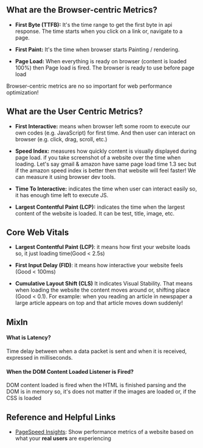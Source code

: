 ## What are the Browser-centric Metrics?

- **First Byte (TTFB):** It's the time range to get the first byte in api response. The time starts when you click on a link or, navigate to a page.

- **First Paint:** It's the time when browser starts Painting / rendering.

- **Page Load:** When everything is ready on browser (content is loaded 100%) then Page load is fired. The browser is ready to use before page load

Browser-centric metrics are no so important for web performance optimization!

## What are the User Centric Metrics?

- **First Interactive:** means when browser left some room to execute our own codes (e.g. JavaScript) for first time. And then user can interact on browser (e.g. click, drag, scroll, etc.)

- **Speed Index:** measures how quickly content is visually displayed during page load. if you take screenshot of a website over the time when loading. Let's say gmail & amazon have same page load time 1.3 sec but if the amazon speed index is better then that website will feel faster! We can measure it using browser dev tools.

- **Time To Interactive:** indicates the time when user can interact easily so, it has enough time left to execute JS.

- **Largest Contentful Paint (LCP):** indicates the time when the largest content of the website is loaded. It can be test, title, image, etc.

## Core Web Vitals

- **Largest Contentful Paint (LCP)**: it means how first your website loads so, it just loading time(Good < 2.5s)

- **First Input Delay (FID)**: it means how interactive your website feels (Good < 100ms)

- **Cumulative Layout Shift (CLS)** It indicates Visual Stability. That means when loading the website the content moves around or, shifting place (Good < 0.1). For example: when you reading an article in newspaper a large article appears on top and that article moves down suddenly!

## MixIn

#### What is Latency?

Time delay between when a data packet is sent and when it is received, expressed in milliseconds.

#### When the DOM Content Loaded Listener is Fired?

DOM content loaded is fired when the HTML is finished parsing and the DOM is in memory so, it's does not matter if the images are loaded or, if the CSS is loaded

## Reference and Helpful Links

- [PageSpeed Insights](https://pagespeed.web.dev/): Show performance metrics of a website based on what your **real users** are experiencing

